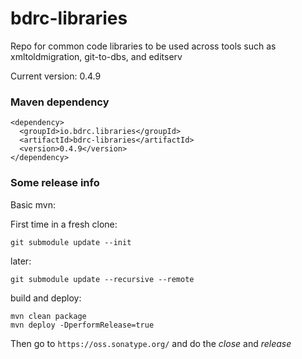 # bdrc-libraries
Repo for common code libraries to be used across tools such as xmltoldmigration, git-to-dbs, and editserv

Current version: 0.4.9

### Maven dependency
    <dependency>
      <groupId>io.bdrc.libraries</groupId>
      <artifactId>bdrc-libraries</artifactId>
      <version>0.4.9</version>
    </dependency>

### Some release info
Basic mvn:

First time in a fresh clone:

    git submodule update --init

later:

    git submodule update --recursive --remote
    
build and deploy:

    mvn clean package
    mvn deploy -DperformRelease=true

Then go to `https://oss.sonatype.org/`  and do the *close* and *release*
